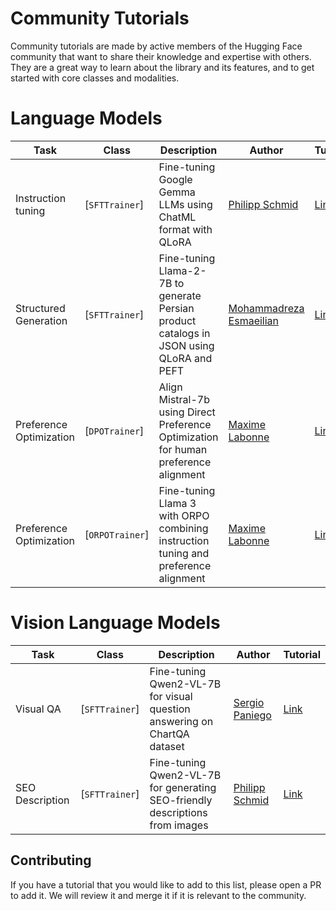 # Community Tutorials

Community tutorials are made by active members of the Hugging Face community that want to share their knowledge and expertise with others. They are a great way to learn about the library and its features, and to get started with core classes and modalities.

# Language Models

| Task | Class | Description | Author | Tutorial |
|------|--------|-------------|---------|----------|
| Instruction tuning | [`SFTTrainer`] | Fine-tuning Google Gemma LLMs using ChatML format with QLoRA | [Philipp Schmid](https://github.com/philschmid) | [Link](https://www.philschmid.de/fine-tune-google-gemma) |
| Structured Generation | [`SFTTrainer`] | Fine-tuning Llama-2-7B to generate Persian product catalogs in JSON using QLoRA and PEFT | [Mohammadreza Esmaeilian](https://github.com/Mrzesma) | [Link](https://huggingface.co/learn/cookbook/en/fine_tuning_llm_to_generate_persian_product_catalogs_in_json_format) |
| Preference Optimization | [`DPOTrainer`] | Align Mistral-7b using Direct Preference Optimization for human preference alignment | [Maxime Labonne](https://github.com/mlabonne) | [Link](https://mlabonne.github.io/blog/posts/Fine_tune_Mistral_7b_with_DPO.html) |
| Preference Optimization | [`ORPOTrainer`] | Fine-tuning Llama 3 with ORPO combining instruction tuning and preference alignment | [Maxime Labonne](https://github.com/mlabonne) | [Link](https://mlabonne.github.io/blog/posts/2024-04-19_Fine_tune_Llama_3_with_ORPO.html) |

# Vision Language Models

| Task | Class | Description | Author | Tutorial |
|------|--------|-------------|---------|----------|
| Visual QA | [`SFTTrainer`] | Fine-tuning Qwen2-VL-7B for visual question answering on ChartQA dataset | [Sergio Paniego](https://github.com/sergiopaniego) | [Link](https://huggingface.co/learn/cookbook/fine_tuning_vlm_trl) |
| SEO Description | [`SFTTrainer`] | Fine-tuning Qwen2-VL-7B for generating SEO-friendly descriptions from images | [Philipp Schmid](https://github.com/philschmid) | [Link](https://www.philschmid.de/fine-tune-multimodal-llms-with-trl) |

## Contributing

If you have a tutorial that you would like to add to this list, please open a PR to add it. We will review it and merge it if it is relevant to the community.